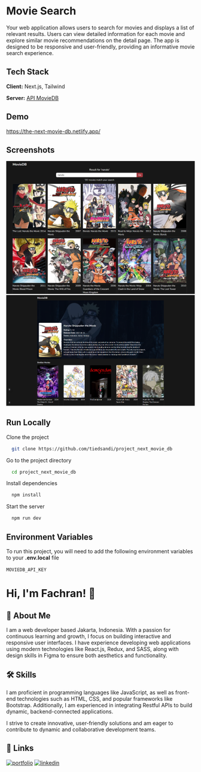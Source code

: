 # Movie Search

Your web application allows users to search for movies and displays a list of relevant results. Users can view detailed information for each movie and explore similar movie recommendations on the detail page. The app is designed to be responsive and user-friendly, providing an informative movie search experience.

## Tech Stack

**Client:** Next.js, Tailwind

**Server:** [API MovieDB](https://developer.themoviedb.org/reference/intro/getting-started)

## Demo

https://the-next-movie-db.netlify.app/

## Screenshots

![App Screenshot](public/demo/img-1.png)
![App Screenshot](public/demo/img-2.png)

</div>

## Run Locally

Clone the project

```bash
  git clone https://github.com/tiedsandi/project_next_movie_db
```

Go to the project directory

```bash
  cd project_next_movie_db
```

Install dependencies

```bash
  npm install
```

Start the server

```bash
  npm run dev
```

## Environment Variables

To run this project, you will need to add the following environment variables to your **.env.local** file

`MOVIEDB_API_KEY`

# Hi, I'm Fachran! 👋

## 🚀 About Me

I am a web developer based Jakarta, Indonesia. With a passion for continuous learning and growth, I focus on building interactive and responsive user interfaces. I have experience developing web applications using modern technologies like React.js, Redux, and SASS, along with design skills in Figma to ensure both aesthetics and functionality.

## 🛠 Skills

I am proficient in programming languages like JavaScript, as well as front-end technologies such as HTML, CSS, and popular frameworks like Bootstrap. Additionally, I am experienced in integrating Restful APIs to build dynamic, backend-connected applications.

I strive to create innovative, user-friendly solutions and am eager to contribute to dynamic and collaborative development teams.

## 🔗 Links

[![portfolio](https://img.shields.io/badge/my_portfolio-000?style=for-the-badge&logo=ko-fi&logoColor=white)](https://fachran-sandi.netlify.app/)
[![linkedin](https://img.shields.io/badge/linkedin-0A66C2?style=for-the-badge&logo=linkedin&logoColor=white)](https://www.linkedin.com/in/fachransandi/)
